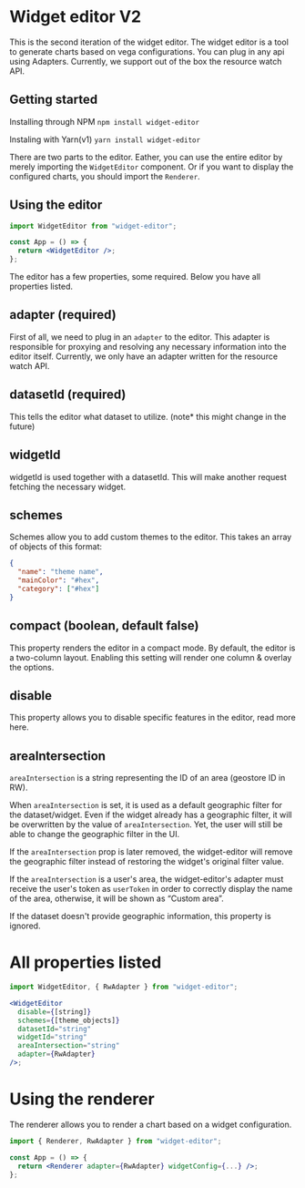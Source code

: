# Widget editor V2

This is the second iteration of the widget editor. The widget editor is a tool to generate charts based on vega configurations. You can plug in any api using Adapters. Currently, we support out of the box the resource watch API.

## Getting started

Installing through NPM `npm install widget-editor`

Instaling with Yarn(v1) `yarn install widget-editor`

There are two parts to the editor. Eather, you can use the entire editor by merely importing the `WidgetEditor` component. Or if you want to display the configured charts, you should import the `Renderer`.

## Using the editor

```jsx
import WidgetEditor from "widget-editor";

const App = () => {
  return <WidgetEditor />;
};
```

The editor has a few properties, some required. Below you have all properties listed.

## adapter (required)

First of all, we need to plug in an `adapter` to the editor. This adapter is responsible for proxying and resolving any necessary information into the editor itself. Currently, we only have an adapter written for the resource watch API.

## datasetId (required)

This tells the editor what dataset to utilize. (note\* this might change in the future)

## widgetId

widgetId is used together with a datasetId. This will make another request fetching the necessary widget.

## schemes

Schemes allow you to add custom themes to the editor. This takes an array of objects of this format:

```json
{
  "name": "theme name",
  "mainColor": "#hex",
  "category": ["#hex"]
}
```

## compact (boolean, default false)

This property renders the editor in a compact mode. By default, the editor is a two-column layout. Enabling this setting will render one column & overlay the options.

## disable

This property allows you to disable specific features in the editor, read more here.

## areaIntersection

`areaIntersection` is a string representing the ID of an area (geostore ID in RW).

When `areaIntersection` is set, it is used as a default geographic filter for the dataset/widget. Even if the widget already has a geographic filter, it will be overwritten by the value of `areaIntersection`. Yet, the user will still be able to change the geographic filter in the UI.

If the `areaIntersection` prop is later removed, the widget-editor will remove the geographic filter instead of restoring the widget's original filter value.

If the `areaIntersection` is a user's area, the widget-editor's adapter must receive the user's token as `userToken` in order to correctly display the name of the area, otherwise, it will be shown as “Custom area”.

If the dataset doesn't provide geographic information, this property is ignored.

# All properties listed

```jsx
import WidgetEditor, { RwAdapter } from "widget-editor";

<WidgetEditor
  disable={[string]}
  schemes={[theme_objects]}
  datasetId="string"
  widgetId="string"
  areaIntersection="string"
  adapter={RwAdapter}
/>;
```

# Using the renderer

The renderer allows you to render a chart based on a widget configuration.

```jsx
import { Renderer, RwAdapter } from "widget-editor";

const App = () => {
  return <Renderer adapter={RwAdapter} widgetConfig={...} />;
};
```
